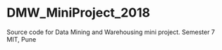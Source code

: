 # DMW_MiniProject_2018
Source code for Data Mining and Warehousing mini project. Semester 7 MIT, Pune
